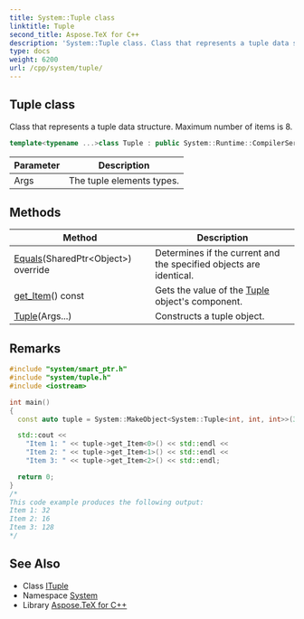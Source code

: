 ```yaml
---
title: System::Tuple class
linktitle: Tuple
second_title: Aspose.TeX for C++
description: 'System::Tuple class. Class that represents a tuple data structure. Maximum number of items is 8 in C++.'
type: docs
weight: 6200
url: /cpp/system/tuple/
---
```

## Tuple class


Class that represents a tuple data structure. Maximum number of items is 8.

```cpp
template<typename ...>class Tuple : public System::Runtime::CompilerServices::ITuple
```


| Parameter | Description |
| --- | --- |
| Args | The tuple elements types. |
## Methods

| Method | Description |
| --- | --- |
| [Equals](./equals/)(SharedPtr\<Object\>) override | Determines if the current and the specified objects are identical. |
| [get_Item](./get_item/)() const | Gets the value of the [Tuple](./) object's component. |
| [Tuple](./tuple/)(Args...) | Constructs a tuple object. |
## Remarks



```cpp
#include "system/smart_ptr.h"
#include "system/tuple.h"
#include <iostream>

int main()
{
  const auto tuple = System::MakeObject<System::Tuple<int, int, int>>(32, 16, 128);

  std::cout <<
    "Item 1: " << tuple->get_Item<0>() << std::endl <<
    "Item 2: " << tuple->get_Item<1>() << std::endl <<
    "Item 3: " << tuple->get_Item<2>() << std::endl;

  return 0;
}
/*
This code example produces the following output:
Item 1: 32
Item 2: 16
Item 3: 128
*/
```

## See Also

* Class [ITuple](../../system.runtime.compilerservices/ituple/)
* Namespace [System](../)
* Library [Aspose.TeX for C++](../../)
